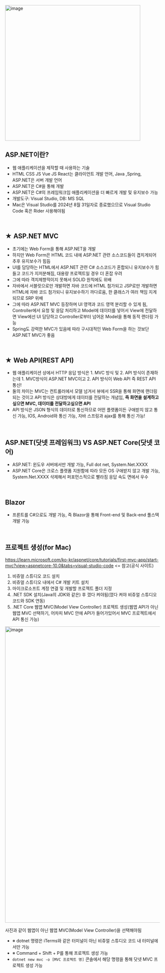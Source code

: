 <img width="440" alt="image" src="https://github.com/user-attachments/assets/b30e2b2f-1462-4757-ab0e-1d9dcc502eb7" />

<br>

## ASP.NET이란?
-  웹 애플리케이션을 제작할 때 사용하는 기술
- HTML CSS JS Vue JS React는 클라이언트 개발 언어, Java ,Spring, ASP.NET은 서버 개발 언어
- ASP.NET은 C#을 통해 개발
- ASP.NET은 C#의 프레임워크임 애플리케이션을 더 빠르게 개발 및 유지보수 가능
- 개발도구: Visual Studio, DB: MS SQL
- Mac은 Visual Studio를 2024년 8월 31일자로 종료했으므로 Visual Studio Code 혹은 Rider 사용해야됨

<br>

## ★ ASP.NET MVC
- 초기에는 Web Form을 통해 ASP.NET을 개발
- 하지만 Web Form은 HTML 코드 내에 ASP.NET 관련 소스코드들이 겹치게되어 추후 유지보수가 힘듬
- UI를 담당하는 HTML에서 ASP.NET 관련 C# 소스코드가 혼합되니 유지보수가 힘들고 코드가 지저분해짐, 대용량 프로젝트일 경우 더 혼잡 우려
- 그에 따라 객치제향적이지 못해서 SOLID 원칙에도 위배
- 자바에서 서블릿으로만 개발하면 자바 코드에 HTML 첨가되고 JSP로만 개발하면 HTML에 자바 코드 첨가되니 유지보수하기 까다로움, 한 클래스가 여러 책임 지게되므로 SRP 위배
- 그에 따라 ASP.NET MVC 등장하며 UI 영역과 코드 영역 분리할 수 있게 됨, Controller에서 요청 및 응답 처리하고 Model에 데이터를 넣어서 View에 전달하면 View에선 UI 담당하고 Controller로부터 넘어온 Model을 통해 동적 랜더링 가능
- Spring도 강력한 MVC가 있음에 따라 구시대적인 Web Form을 하는 것보단 ASP.NET MVC가 좋음

<br>

## ★ Web API(REST API)
- 웹 애플리케이션 상에서 HTTP 응답 방식은 1. MVC 방식 및 2. API 방식이 존재하는데 1. MVC방식이 ASP.NET MVC이고 2. API 방식이 Web API 즉 REST API 통신!
- 둘의 차이는 MVC는 컨트롤러에서 모델 넘겨서 뷰에서 SSR을 통해 화면에 랜더링되는 것이고 API 방식은 상대방에게 데이터를 전달하는 개념임, **즉 화면을 설계하고 싶으면 MVC, 데이터를 전달하고싶으면 API**
- API 방식은 JSON 형식의 데이터로 통신하므로 어떤 플랫폼이든 구애받지 않고 통신 가능, IOS, Android와 통신 가능, 자바 스프링과 ajax를 통해 통신 가능!

<br>

## ASP.NET(닷넷 프레임워크) VS ASP.NET Core(닷넷 코어)
- ASP.NET: 윈도우 서버에서만 개발 가능, Full dot net, System.Net.XXXX
- ASP.NET Core은 크로스 플랫폼 지원함에 따라 모든 OS 구애받지 않고 개발 가능, System.Net.XXXX 삭제해서 퍼포먼스적으로 빨라짐 응답 속도 면에서 우수

<br>

## Blazor
- 프론트를 C#으로도 개발 가능, 즉 Blazor을 통해 Front-end 및 Back-end 풀스택 개발 가능

<br>

## 프로젝트 생성(for Mac)
https://learn.microsoft.com/ko-kr/aspnet/core/tutorials/first-mvc-app/start-mvc?view=aspnetcore-10.0&tabs=visual-studio-code <= 참고(공식 사이트)
1. 비쥬얼 스튜디오 코드 설치
2. 비쥬얼 스튜디오 내에서 C# 개발 키트 설치
3. 마이크로소프트 계정 연결 및 개발할 프로젝트 폴더 지정
4. .NET SDK 설치(Java의 JDK와 같은) 후 껐다 켜야됨(껐다 켜야 비쥬얼 스튜디오 코드와 SDK 연동)
5. .NET Core 웹앱 MVC(Model View Controller) 프로젝트 생성(웹앱 API가 아닌 웹앱 MVC 선택하기, 어차피 MVC 안에 API가 들어가있어서 MVC 프로젝트에서 API 통신 가능)
<img width="961" alt="image" src="https://github.com/user-attachments/assets/1756426b-4dfb-45cd-847b-35cee562602d" />

사진과 같이 웹앱이 아닌 웹앱 MVC(Model View Controller)을 선택해야됨
- ※ dotnet 명령은 iTerms와 같은 터미널이 아닌 비쥬얼 스튜디오 코드 내 터미널에서만 가능
- ※ Command + Shift + P를 통해 프로젝트 생성 가능
- ```dotnet new mvc -o [MVC 프로젝트 명]``` 콘솔에서 해당 명령을 통해 닷넷 MVC 프로젝트 생성 가능
